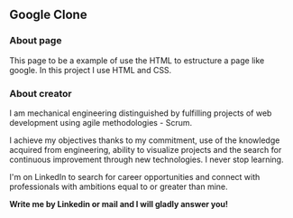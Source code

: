 ## Google Clone

### About page
This page to be a example of use the HTML to estructure a page like google. In this project I use HTML and CSS.

### About creator

I am mechanical engineering distinguished by fulfilling projects of web development using agile methodologies - Scrum.

I achieve my objectives thanks to my commitment, use of the knowledge acquired from engineering, ability to visualize projects and the search for continuous improvement through new technologies. I never stop learning.

I'm on LinkedIn to search for career opportunities and connect with professionals with ambitions equal to or greater than mine.

__Write me by Linkedin or mail and I will gladly answer you!__
